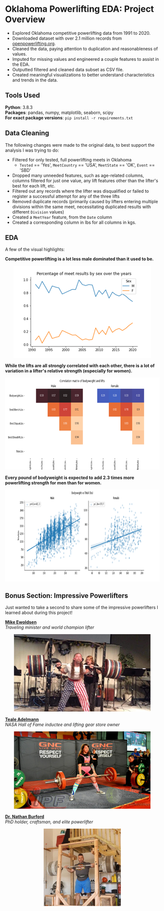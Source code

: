 # Oklahoma Powerlifting EDA: Project Overview
* Explored Oklahoma competitive powerlifting data from 1991 to 2020.
* Downloaded dataset with over 2.1 million records from [openpowerlifting.org](https://www.openpowerlifting.org/).
* Cleaned the data, paying attention to duplication and reasonableness of values.
* Imputed for missing values and engineered a couple features to assist in the EDA.
* Outputted filtered and cleaned data subset as CSV file.
* Created meaningful visualizations to better understand characteristics and trends in the data.

## Tools Used

**Python**: 3.8.3  
**Packages**: pandas, numpy, matplotlib, seaborn, scipy  
**For exact package versions**: `pip install -r requirements.txt`

## Data Cleaning

The following changes were made to the original data, to best support the analysis I was trying to do:

* Filtered for only tested, full powerlifting meets in Oklahoma
  - `Tested` == 'Yes', `MeetCountry` == 'USA', `MeetState` == 'OK', `Event` == 'SBD'
* Dropped many unneeded features, such as age-related columns, columns filtered for just one value, any lift features other than the lifter's best for each lift, etc.
* Filtered out any records where the lifter was disqualified or failed to register a successful attempt for any of the three lifts
* Removed duplicate records (primarily caused by lifters entering multiple divisions within the same meet, necessitating duplicated results with different `Division` values)
* Created a `MeetYear` feature, from the `Date` column
* Created a corresponding column in lbs for all columns in kgs.

## EDA

A few of the visual highlights:

**Competitive powerlifting is a lot less male dominated than it used to be.**
<p align="center"><img src="./Graphs/pct_results.png" alt="Graph showing the proportion of meet results for men and women." width="450" height="300"/></p>

**While the lifts are all strongly correlated with each other, there is a lot of variation in a lifter's relative strength (especially for women).**
<p align="center"><img src="./Graphs/bodyweight_vs_lifts_heatmap.png" alt="Graph showing the correlation between bodyweight and the different lifts." width="720" height="300"/></p>

**Every pound of bodyweight is expected to add 2.3 times more powerlifting strength for men than for women.**
<p align="center"><img src="./Graphs/mf_bodyweight_vs_total.png" alt="Graph showing bodyweight vs totals for men and women." width="900" height="300"/></p>

## Bonus Section: Impressive Powerlifters

Just wanted to take a second to share some of the impressive powerlifters I learned about during this project!

**[Mike Ewoldsen](https://www.htrnews.com/story/news/local/2016/06/24/powerlifter-mike-ewoldsen-ends-ministry-two-rivers/86342206/)**  
*Traveling minister and world champion lifter*
<p align="center"><img src="./img/MikeEwoldsenSQ.jpg" alt="Ewoldsen lifting 1,000 pounds during one of the Dunamos ministries. Image courtesy of htrnews.com." width="446" height="252"/></p>

**[Teale Adelmann](https://www.liftinglarge.com/Who-We-Are)**  
*NASA Hall of Fame inductee and lifting gear store owner*
<p align="center"><img src="./img/TealeAdelmannDL.jpg" alt="Ewoldsen deadlifting 407.9 pounds in competition. Image courtesy of LiftingLarge.com." width="446" height="252"/></p>

**[Dr. Nathan Burford](https://www.instagram.com/tastynate_phd)**  
*PhD holder, craftsman, and elite powerlifter*
<p align="center"><img src="./img/NathanBurford.jpeg" alt="Nathan with the wooden monolift he built. Image courtesy of his twitter account @tastynate_phd." width="252" height="252"/></p>
